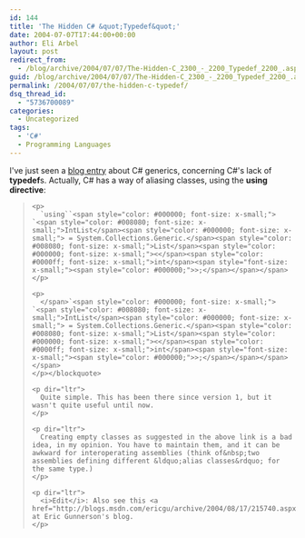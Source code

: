 ```yaml
---
id: 144
title: 'The Hidden C# &quot;Typedef&quot;'
date: 2004-07-07T17:44:00+00:00
author: Eli Arbel
layout: post
redirect_from:
  - /blog/archive/2004/07/07/The-Hidden-C_2300_-_2200_Typedef_2200_.aspx.html
guid: /blog/archive/2004/07/07/The-Hidden-C_2300_-_2200_Typedef_2200_.aspx
permalink: /2004/07/07/the-hidden-c-typedef/
dsq_thread_id:
  - "5736700089"
categories:
  - Uncategorized
tags:
  - 'C#'
  - Programming Languages
---
```

I've just seen a [blog entry](http://blogs.msdn.com/mitchw/archive/2004/07/06/174412.aspx) about C# generics, concerning C#'s lack of **typedef**s. Actually, C# has a way of aliasing classes, using the **using directive**:

<blockquote dir="ltr" style="margin-right:0px;">
  <p>
    <span style="color: #0000ff; font-size: x-small;"><span style="color: #0000ff; font-size: x-small;"></p> 
    
    <p>
      `using``<span style="color: #000000; font-size: x-small;"> `<span style="color: #008080; font-size: x-small;">IntList</span><span style="color: #000000; font-size: x-small;"> = System.Collections.Generic.</span><span style="color: #008080; font-size: x-small;">List</span><span style="color: #000000; font-size: x-small;"><</span><span style="color: #0000ff; font-size: x-small;">int</span><span style="font-size: x-small;"><span style="color: #000000;">>;</span></span></span>
    </p>
    
    <p>
      </span>`<span style="color: #000000; font-size: x-small;"> `<span style="color: #008080; font-size: x-small;">IntList</span><span style="color: #000000; font-size: x-small;"> = System.Collections.Generic.</span><span style="color: #008080; font-size: x-small;">List</span><span style="color: #000000; font-size: x-small;"><</span><span style="color: #0000ff; font-size: x-small;">int</span><span style="font-size: x-small;"><span style="color: #000000;">>;</span></span></span></span>
    </p></blockquote> 
    
    <p dir="ltr">
      Quite simple. This has been there since version 1, but it wasn't quite useful until now.
    </p>
    
    <p dir="ltr">
      Creating empty classes as suggested in the above link is a bad idea, in my opinion. You have to maintain them, and it can be awkward for interoperating assemblies (think of&nbsp;two assemblies defining different &ldquo;alias classes&rdquo; for the same type.)
    </p>
    
    <p dir="ltr">
      <i>Edit</i>: Also see this <a href="http://blogs.msdn.com/ericgu/archive/2004/08/17/215740.aspx">post</a> at Eric Gunnerson's blog.
    </p>